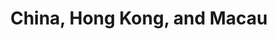 ---
title: China, Hong Kong, and Macau 
published: true
order: 1
layout: photo-page
path: china/
date_txt: "Spring 2015"

img_list:
  - img_path: /assets/images/xihu.jpg
    img_txt: Xihu, Hangzhou
  - img_path: /assets/images/qiandaohu.jpg
    img_txt: Qiandaohu, Chun'an
  - img_path: /assets/images/hangzhou.jpg
    img_txt: Downtown of Hangzhou
  - img_path: /assets/images/senado-square.jpg
    img_txt: Senado Square, Macau
  - img_path: /assets/images/dragons-back.jpg
    img_txt: Dragon's Back, Hong Kong
---